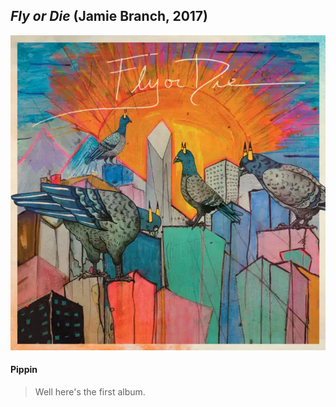 ## *Fly or Die* (Jamie Branch, 2017)

![Fly or die album cover](../assets/covers/fly-or-die.png)

#### Pippin
> Well here's the first album.